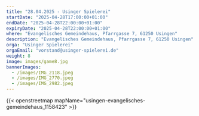 ```yaml
---
title: "28.04.2025 - Usinger Spielerei"
startDate: "2025-04-28T17:00:00+01:00"
endDate: "2025-04-28T22:00:00+01:00"
expiryDate: "2025-04-28T22:00:00+01:00"
where: "Evangelisches Gemeindehaus, Pfarrgasse 7, 61250 Usingen"
description: "Evangelisches Gemeindehaus, Pfarrgasse 7, 61250 Usingen"
orga: "Usinger Spielerei"
orgaEmail: "vorstand@usinger-spielerei.de"
weight: 8
image: images/game8.jpg
bannerImages:
  - /images/IMG_2118.jpeg
  - /images/IMG_2770.jpeg
  - /images/IMG_2982.jpeg
---
```

{{< openstreetmap mapName="usingen-evangelisches-gemeindehaus_1158423" >}}
